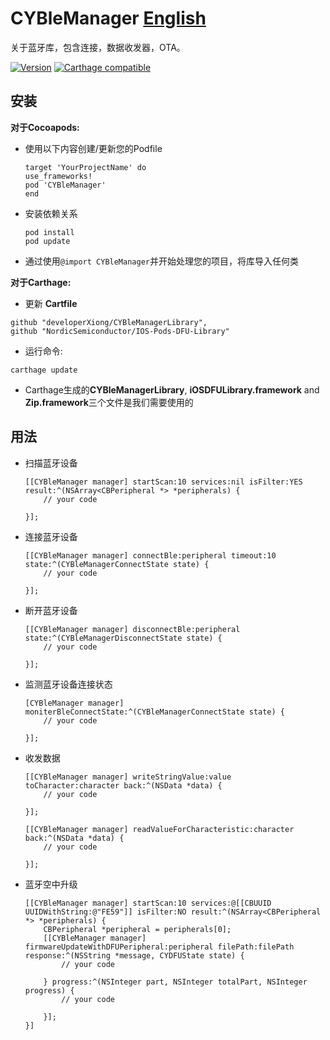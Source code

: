 # CYBleManager  **[English](README.md)**
关于蓝牙库，包含连接，数据收发器，OTA。

[![Version](http://img.shields.io/cocoapods/v/iOSDFULibrary.svg)](http://cocoapods.org/pods/iOSDFULibrary)
[![Carthage compatible](https://img.shields.io/badge/Carthage-compatible-4BC51D.svg?style=flat)](https://github.com/Carthage/Carthage)

## 安装

**对于Cocoapods:**

- 使用以下内容创建/更新您的Podfile

    ```
    target 'YourProjectName' do
    use_frameworks!
    pod 'CYBleManager'
    end
    ```

- 安装依赖关系

    ```
    pod install
    pod update
    ```

- 通过使用`@import CYBleManager`并开始处理您的项目，将库导入任何类

**对于Carthage:**

- 更新 **Cartfile** 

```
github "developerXiong/CYBleManagerLibrary",
github "NordicSemiconductor/IOS-Pods-DFU-Library"
```

- 运行命令:

```
carthage update
```

- Carthage生成的**CYBleManagerLibrary**, **iOSDFULibrary.framework** and **Zip.framework**三个文件是我们需要使用的

## 用法

- 扫描蓝牙设备

    ```
    [[CYBleManager manager] startScan:10 services:nil isFilter:YES result:^(NSArray<CBPeripheral *> *peripherals) {
        // your code

    }];
    ```

- 连接蓝牙设备

    ```
    [[CYBleManager manager] connectBle:peripheral timeout:10 state:^(CYBleManagerConnectState state) {
        // your code

    }];
    ```

- 断开蓝牙设备

    ```
    [[CYBleManager manager] disconnectBle:peripheral state:^(CYBleManagerDisconnectState state) {
        // your code

    }];
    ```

- 监测蓝牙设备连接状态

    ```
    [CYBleManager manager] moniterBleConnectState:^(CYBleManagerConnectState state) {
        // your code

    }];
    ```


- 收发数据

    ```
    [[CYBleManager manager] writeStringValue:value toCharacter:character back:^(NSData *data) {
        // your code

    }];
    ```

    ```
    [[CYBleManager manager] readValueForCharacteristic:character back:^(NSData *data) {
        // your code

    }];
    ```

- 蓝牙空中升级

    ```
    [[CYBleManager manager] startScan:10 services:@[[CBUUID UUIDWithString:@"FE59"]] isFilter:NO result:^(NSArray<CBPeripheral *> *peripherals) {
        CBPeripheral *peripheral = peripherals[0];
        [[CYBleManager manager] firmwareUpdateWithDFUPeripheral:peripheral filePath:filePath response:^(NSString *message, CYDFUState state) {
            // your code

        } progress:^(NSInteger part, NSInteger totalPart, NSInteger progress) {
            // your code

        }];
    }]
    ```


